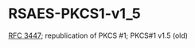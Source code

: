 # RSAES-PKCS1-v1_5

[RFC 3447](https://datatracker.ietf.org/doc/html/rfc3447); republication of PKCS #1; PKCS#1 v1.5 (old)
